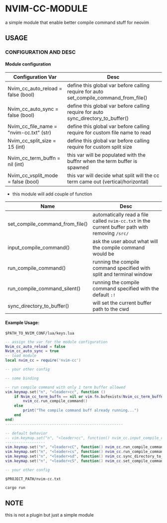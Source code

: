 # NVIM-CC-MODULE
a simple module that enable better compile command stuff for neovim

## USAGE
### CONFIGURATION AND DESC

#### Module configuration

| Configuration Var                       | Desc                                                                                   |
|-----------------------------------------|----------------------------------------------------------------------------------------|
| Nvim_cc_auto_reload = false (bool)      | define this global var before calling require for auto set_compile_command_from_file() |
| Nvim_cc_auto_sync = false (bool)        | define this global var before calling require for auto sync_directory_to_buffer()      |
| Nvim_cc_file_name = "nvim-cc.txt" (str) | define this global var before calling require for custom file name to read             |
| Nvim_cc_split_size = 15 (int)           | define this global var before calling require for custom split size                    |
| Nvim_cc_term_buffn = nil (int)          | this var will be populated with the buffnr when the term buffer is spawned             |
| Nvim_cc_vsplit_mode = false (bool)      | this var will decide what split will the cc term came out (vertical/horizontal)        |

- this module will add couple of function    

| Name                            | Desc                                                                                                |
|---------------------------------|-----------------------------------------------------------------------------------------------------|
| set_compile_command_from_file() | automatically read a file called ``nvim-cc.txt`` in the current buffer path with removing ``/src/`` |
| input_compile_command()         | ask the user about what will the compile command would be                                           |
| run_compile_command()           | running the compile command specified with split and terminal window                                |
| run_compile_command_silent()    | running the compile command specified with the default ``:!``                                       |
| sync_directory_to_buffer()      | will set the current buffer path to the cwd                                                         |

#### Example Usage:
``$PATH_TO_NVIM_CONF/lua/keys.lua``
```lua
-- assign the var for the module configuration
Nvim_cc_auto_reload = false
Nvim_cc_auto_sync = true
-- load module
local nvim_cc = require('nvim-cc')

-- your other config

-- some binding

-- run compile command with only 1 term buffer allowed
vim.keymap.set("n", "<leader>cc", function ()
    if Nvim_cc_term_buffn == nil or vim.fn.bufexists(Nvim_cc_term_buffn) ~= 1 then
        nvim_cc.run_compile_command()
    else
        print("The compile command buff already running...")
    end
end)
-----------------------------------------------------

-- default behavior
-- vim.keymap.set("n", "<leader>cc", function() nvim_cc.input_compile_command() end)
------------------
vim.keymap.set("n", "<leader>cC", function() nvim_cc.run_compile_command() end)
vim.keymap.set("n", "<leader>cs", function() nvim_cc.run_compile_command_silent() end)
vim.keymap.set("n", "<leader>sd", function() nvim_cc.sync_directory_to_buffer() end)
vim.keymap.set("n", "<leader>cS", function() nvim_cc.set_compile_command_from_file() end)

-- your other config

```

``$PROJECT_PATH/nvim-cc.txt``
```sh
cargo run
```

## NOTE
this is not a plugin but just a simple module
